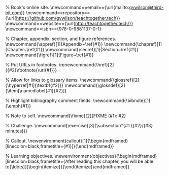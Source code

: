 % Book's online site.
\newcommand==email=={\url{mailto:gvwilson@third-bit.com}}
\newcommand==repository=={\url{https://github.com/gvwilson/teachtogether.tech}}
\newcommand==website=={\url{http://teachtogether.tech/}}
\newcommand==isbn=={978-0-9881137-0-1}

% Chapter, appendix, section, and figure references.
\newcommand{\appref}[1]{Appendix~\ref{#1}}
\newcommand{\chapref}[1]{Chapter~\ref{#1}}
\newcommand{\secref}[1]{Section~\ref{#1}}
\newcommand{\figref}[1]{Figure~\ref{#1}}

% Put URLs in footnotes.
\renewcommand{\href}[2]{{#2}\footnote{\url{#1}}}

% Allow for links to glossary items.
\newcommand{\glossref}[2]{\hyperref[#1]{\textbf{#2}}}
\newcommand{\glossdef}[2]{\item[\namedlabel{#1}{#2}]}

% Highlight bibliography comment fields.
\newcommand{\bibnote}[1]{\emph{#1}}

% Note to self.
\newcommand{\fixme}[2]{FIXME (#1): #2}

% Challenge.
\newcommand{\exercise}[3]{\subsection*{#1 ({#2}/{#3} minutes)}}

% Callout.
\newenvironment{callout}[1]{\begin{mdframed}[linecolor=black,frametitle={#1}]}{\end{mdframed}}

% Learning objectives.
\newenvironment{objectives}{\begin{mdframed}[linecolor=black,frametitle={After reading this chapter, you will be able to{\ldots}}]\begin{itemize}}{\end{itemize}\end{mdframed}}
